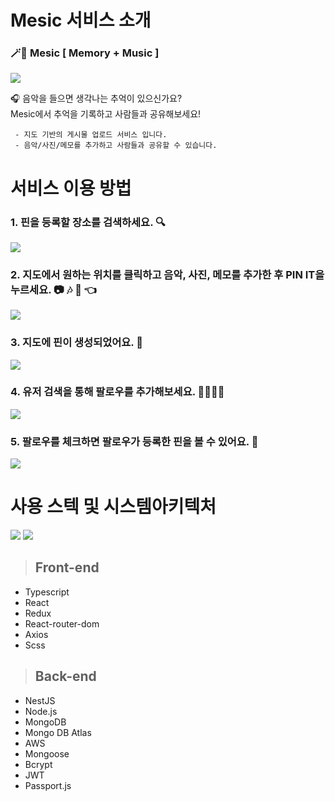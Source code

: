 # Mesic 서비스 소개



### 🪄🔮  Mesic [ Memory + Music ]  

![](https://img1.daumcdn.net/thumb/R1280x0/?scode=mtistory2&fname=https%3A%2F%2Fblog.kakaocdn.net%2Fdn%2FYyf7g%2Fbtq6v9QQthx%2FxuK3sot4SxIt5WklNifTd0%2Fimg.png)

🎧 음악을 들으면 생각나는 추억이 있으신가요?   
Mesic에서 추억을 기록하고 사람들과 공유해보세요!


     - 지도 기반의 게시물 업로드 서비스 입니다.  
     - 음악/사진/메모를 추가하고 사람들과 공유할 수 있습니다.
     

    
# 서비스 이용 방법

  ### 1. 핀을 등록할 장소를 검색하세요. 🔍

![](https://images.velog.io/images/jinhw12/post/4fc75d5c-6366-4091-bf98-d26acaa78bdb/image.png)

  ### 2. 지도에서 원하는 위치를 클릭하고 음악, 사진, 메모를 추가한 후 PIN IT을 누르세요. 📷 🎶 📝 👈

![](https://images.velog.io/images/jinhw12/post/d4a779c4-27ed-4237-9aea-939dd127d333/image.png)

  ### 3. 지도에 핀이 생성되었어요. 📍 

![](https://images.velog.io/images/jinhw12/post/864a790c-6c74-482b-94df-f565f60fddb2/image.png)

  ### 4. 유저 검색을 통해 팔로우를 추가해보세요. 🙋‍♀️🙋‍♂️

![](https://images.velog.io/images/jinhw12/post/3694ab8b-37f2-40cd-943d-b0f1d21daa93/image.png)

  ### 5. 팔로우를 체크하면 팔로우가 등록한 핀을 볼 수 있어요. 👀
![](https://images.velog.io/images/jinhw12/post/3e835f75-a913-45b9-b1ca-ae1ff0d78f59/image.png)


# 사용 스텍 및 시스템아키텍처

![](https://cdn.discordapp.com/attachments/836032297622175820/850248630257319936/mesic-tech-stack.jpg)
![](https://github.com/Gwan-Woo-Jeong/mesic_gifs/blob/main/Architecture.png?raw=true)

>## Front-end

- Typescript
- React 
- Redux
- React-router-dom
- Axios
- Scss


>## Back-end

- NestJS
- Node.js
- MongoDB
- Mongo DB Atlas
- AWS
- Mongoose
- Bcrypt
- JWT
- Passport.js
